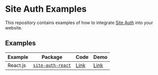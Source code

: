 # Site Auth Examples

This repository contains examples of how to integrate [Site Auth](https://site-auth.sahibsingh.dev) into your website.

## Examples

| Example  | Package                                                            | Code            | Demo                                                |
| -------- | ------------------------------------------------------------------ | --------------- | --------------------------------------------------- |
| React.js | [`site-auth-react`](https://www.npmjs.com/package/site-auth-react) | [Link](./react) | [Link](https://react-demo.site-auth.sahibsingh.dev) |
